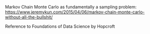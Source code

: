 Markov Chain Monte Carlo as fundamentally a sampling problem:
https://www.jeremykun.com/2015/04/06/markov-chain-monte-carlo-without-all-the-bullshit/


Reference to Foundations of Data Science by Hopcroft